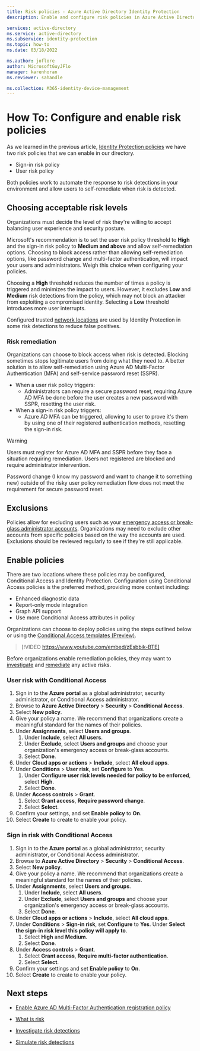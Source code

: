 ```yaml
---
title: Risk policies - Azure Active Directory Identity Protection
description: Enable and configure risk policies in Azure Active Directory Identity Protection

services: active-directory
ms.service: active-directory
ms.subservice: identity-protection
ms.topic: how-to
ms.date: 03/18/2022

ms.author: joflore
author: MicrosoftGuyJFlo
manager: karenhoran
ms.reviewer: sahandle

ms.collection: M365-identity-device-management
---
```

# How To: Configure and enable risk policies

As we learned in the previous article, [Identity Protection policies](concept-identity-protection-policies.md) we have two risk policies that we can enable in our directory. 

- Sign-in risk policy
- User risk policy

Both policies work to automate the response to risk detections in your environment and allow users to self-remediate when risk is detected. 

## Choosing acceptable risk levels

Organizations must decide the level of risk they're willing to accept balancing user experience and security posture. 

Microsoft's recommendation is to set the user risk policy threshold to **High** and the sign-in risk policy to **Medium and above** and allow self-remediation options. Choosing to block access rather than allowing self-remediation options, like password change and multi-factor authentication, will impact your users and administrators. Weigh this choice when configuring your policies.

Choosing a **High** threshold reduces the number of times a policy is triggered and minimizes the impact to users. However, it excludes **Low** and **Medium** risk detections from the policy, which may not block an attacker from exploiting a compromised identity. Selecting a **Low** threshold introduces more user interrupts.

Configured trusted [network locations](../conditional-access/location-condition.md) are used by Identity Protection in some risk detections to reduce false positives.

### Risk remediation

Organizations can choose to block access when risk is detected. Blocking sometimes stops legitimate users from doing what they need to. A better solution is to allow self-remediation using Azure AD Multi-Factor Authentication (MFA) and self-service password reset (SSPR).

- When a user risk policy triggers: 
   - Administrators can require a secure password reset, requiring Azure AD MFA be done before the user creates a new password with SSPR, resetting the user risk. 
- When a sign-in risk policy triggers: 
   - Azure AD MFA can be triggered, allowing to user to prove it's them by using one of their registered authentication methods, resetting the sign-in risk. 

> [!WARNING]
> Users must register for Azure AD MFA and SSPR before they face a situation requiring remediation. Users not registered are blocked and require administrator intervention.
> 
> Password change (I know my password and want to change it to something new) outside of the risky user policy remediation flow does not meet the requirement for secure password reset.

## Exclusions

Policies allow for excluding users such as your [emergency access or break-glass administrator accounts](../roles/security-emergency-access.md). Organizations may need to exclude other accounts from specific policies based on the way the accounts are used. Exclusions should be reviewed regularly to see if they're still applicable.

## Enable policies

There are two locations where these policies may be configured, Conditional Access and Identity Protection. Configuration using Conditional Access policies is the preferred method, providing more context including:

   - Enhanced diagnostic data
   - Report-only mode integration
   - Graph API support
   - Use more Conditional Access attributes in policy

Organizations can choose to deploy policies using the steps outlined below or using the [Conditional Access templates (Preview)](../conditional-access/concept-conditional-access-policy-common.md#conditional-access-templates-preview).

> [!VIDEO https://www.youtube.com/embed/zEsbbik-BTE]

Before organizations enable remediation policies, they may want to [investigate](howto-identity-protection-investigate-risk.md) and [remediate](howto-identity-protection-remediate-unblock.md) any active risks.

### User risk with Conditional Access

1. Sign in to the **Azure portal** as a global administrator, security administrator, or Conditional Access administrator.
1. Browse to **Azure Active Directory** > **Security** > **Conditional Access**.
1. Select **New policy**.
1. Give your policy a name. We recommend that organizations create a meaningful standard for the names of their policies.
1. Under **Assignments**, select **Users and groups**.
   1. Under **Include**, select **All users**.
   1. Under **Exclude**, select **Users and groups** and choose your organization's emergency access or break-glass accounts. 
   1. Select **Done**.
1. Under **Cloud apps or actions** > **Include**, select **All cloud apps**.
1. Under **Conditions** > **User risk**, set **Configure** to **Yes**. 
   1. Under **Configure user risk levels needed for policy to be enforced**, select **High**.
   1. Select **Done**.
1. Under **Access controls** > **Grant**.
   1. Select **Grant access**, **Require password change**.
   1. Select **Select**.
1. Confirm your settings, and set **Enable policy** to **On**.
1. Select **Create** to create to enable your policy.

### Sign in risk with Conditional Access

1. Sign in to the **Azure portal** as a global administrator, security administrator, or Conditional Access administrator.
1. Browse to **Azure Active Directory** > **Security** > **Conditional Access**.
1. Select **New policy**.
1. Give your policy a name. We recommend that organizations create a meaningful standard for the names of their policies.
1. Under **Assignments**, select **Users and groups**.
   1. Under **Include**, select **All users**.
   1. Under **Exclude**, select **Users and groups** and choose your organization's emergency access or break-glass accounts. 
   1. Select **Done**.
1. Under **Cloud apps or actions** > **Include**, select **All cloud apps**.
1. Under **Conditions** > **Sign-in risk**, set **Configure** to **Yes**. Under **Select the sign-in risk level this policy will apply to**. 
   1. Select **High** and **Medium**.
   1. Select **Done**.
1. Under **Access controls** > **Grant**.
   1. Select **Grant access**, **Require multi-factor authentication**.
   1. Select **Select**.
1. Confirm your settings and set **Enable policy** to **On**.
1. Select **Create** to create to enable your policy.

## Next steps

- [Enable Azure AD Multi-Factor Authentication registration policy](howto-identity-protection-configure-mfa-policy.md)

- [What is risk](concept-identity-protection-risks.md)

- [Investigate risk detections](howto-identity-protection-investigate-risk.md)

- [Simulate risk detections](howto-identity-protection-simulate-risk.md)
